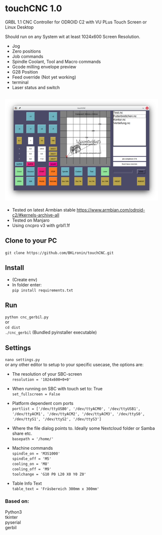 # touchCNC 1.0
GRBL 1.1 CNC Controller for ODROID C2 with VU PLus Touch Screen or Linux Desktop

Should run on any System wit at least 1024x600 Screen Resolution. 

- Jog 
- Zero positions 
- Job commands 
- Spindle Coolant, Tool and Macro commands 
- Gcode milling envelope preview 
- G28 Position
- Feed override (Not yet working)
- terminal
- Laser status and switch

![Screen.png](Screen.png)
- 
- Tested on latest Armbian stable https://www.armbian.com/odroid-c2/#kernels-archive-all
- Tested on Manjaro 
- Using cncpro v3 with grbl1.1f

## Clone to your PC
`git clone https://github.com/BKLronin/touchCNC.git`

## Install 
- (Create env)  
- In folder enter:  
`pip install requirements.txt`  

## Run 
`python cnc_gerbil.py`    
or    
`cd dist`  
`./cnc_gerbil`  (Bundled pyinstaller executable)

## Settings
`nano settings.py`  
or any other editor to setup to your specific usecase, the options are:

- The resolution of your SBC-screen  
`resolution = '1024x600+0+0'`


- When running on SBC with touch set to: True  
`set_fullscreen = False`


- Platform dependent com ports  
`portlist = ['/dev/ttyUSB0', '/dev/ttyACM0', '/dev/ttyUSB1', '/dev/ttyACM1', '/dev/ttyACM2', '/dev/ttyACM3',
                     '/dev/ttyS0', '/dev/ttyS1', '/dev/ttyS2', '/dev/ttyS3']`
  

- Where the file dialog points to. Ideally some Nextcloud folder or Samba share etc.  
`basepath = '/home/'`

  
- Machine commands  
`spindle_on = 'M3S1000'  `  
`spindle_off = 'M5'`  
`cooling_on = 'M8' `   
`cooling_off = 'M9'  `  
`toolchange = 'G10 P0 L20 X0 Y0 Z0'  ` 
  

- Table Info Text  
`table_text = 'Fräsbereich 300mm x 300mm'`

### Based on:
Python3  
tkinter  
pyserial  
gerbil  

